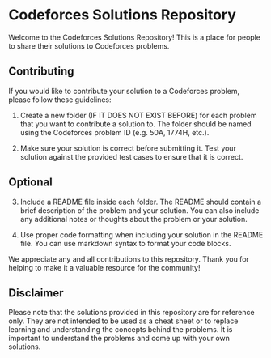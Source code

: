 # Codeforces Solutions Repository

Welcome to the Codeforces Solutions Repository! This is a place for people to share their solutions to Codeforces problems.

## Contributing

If you would like to contribute your solution to a Codeforces problem, please follow these guidelines:

1. Create a new folder (IF IT DOES NOT EXIST BEFORE) for each problem that you want to contribute a solution to. The folder should be named using the Codeforces problem ID (e.g. 50A, 1774H, etc.).

2. Make sure your solution is correct before submitting it. Test your solution against the provided test cases to ensure that it is correct.

## Optional

3. Include a README file inside each folder. The README should contain a brief description of the problem and your solution. You can also include any additional notes or thoughts about the problem or your solution.

4. Use proper code formatting when including your solution in the README file. You can use markdown syntax to format your code blocks.


We appreciate any and all contributions to this repository. Thank you for helping to make it a valuable resource for the community!

## Disclaimer

Please note that the solutions provided in this repository are for reference only. They are not intended to be used as a cheat sheet or to replace learning and understanding the concepts behind the problems. It is important to understand the problems and come up with your own solutions.
